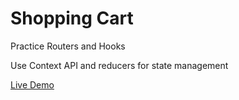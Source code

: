 # Shopping Cart

Practice Routers and Hooks

Use Context API and reducers for state management

[Live Demo](https://hachai-ux.github.io/shopping-cart/)
